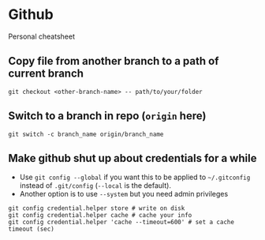 # Github
Personal cheatsheet

## Copy file from another branch to a path of current branch
```
git checkout <other-branch-name> -- path/to/your/folder
```

## Switch to a branch in repo (`origin` here)
```
git switch -c branch_name origin/branch_name
```

## Make github shut up about credentials for a while
- Use `git config --global` if you want this to be applied to `~/.gitconfig` instead of `.git/config` (`--local` is the default).
- Another option is to use `--system` but you need admin privileges
```
git config credential.helper store # write on disk
git config credential.helper cache # cache your info
git config credential.helper 'cache --timeout=600' # set a cache timeout (sec)
```
